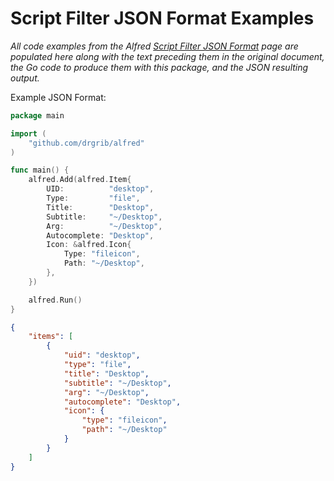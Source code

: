 # Script Filter JSON Format Examples

_All code examples from the Alfred [Script Filter JSON Format](https://www.alfredapp.com/help/workflows/inputs/script-filter/json/) page are populated here along with the text preceding them in the original document, the Go code to produce them with this package, and the JSON resulting output._

Example JSON Format:

``` go
package main

import (
	"github.com/drgrib/alfred"
)

func main() {
	alfred.Add(alfred.Item{
		UID:          "desktop",
		Type:         "file",
		Title:        "Desktop",
		Subtitle:     "~/Desktop",
		Arg:          "~/Desktop",
		Autocomplete: "Desktop",
		Icon: &alfred.Icon{
			Type: "fileicon",
			Path: "~/Desktop",
		},
	})

	alfred.Run()
}
```
``` json
{
    "items": [
        {
            "uid": "desktop",
            "type": "file",
            "title": "Desktop",
            "subtitle": "~/Desktop",
            "arg": "~/Desktop",
            "autocomplete": "Desktop",
            "icon": {
                "type": "fileicon",
                "path": "~/Desktop"
            }
        }
    ]
}
```